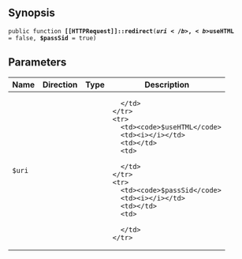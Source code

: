 ## Synopsis

<code>public function <b>[[HTTPRequest]]::redirect</b>(<b>$uri</b>, <b>$useHTML</b> = false, <b>$passSid</b> = true)</code>

## Parameters

<table>
  <thead>
    <tr>
      <th>Name</th>
      <th>Direction</th>
      <th>Type</th>
      <th>Description</th>
    </tr>
  </thead>
  <tbody>
    <tr>
      <td><code>$uri</code>
      <td><i></i></td>
      <td></td>
      <td>

      </td>
    </tr>
    <tr>
      <td><code>$useHTML</code>
      <td><i></i></td>
      <td></td>
      <td>

      </td>
    </tr>
    <tr>
      <td><code>$passSid</code>
      <td><i></i></td>
      <td></td>
      <td>

      </td>
    </tr>
  </tbody>
</table>

